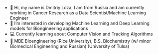 - 👋 Hi, my name is Dmitriy Loza, I am from Russia and am currently working in Cancer Research as a Data Scientist/Machine Learning Engineer
- 👀 I’m interested in developing Machine Learning and Deep Learning models for Biongineering applications
- 💻 Currently learning about Computer Vision and Tracking Algorithms
- 🌱 MBE Bioengineering (Rice University), B.S. Biochemistry (w/ minor Biomedical Engineering and Russian) (University of Tulsa)

<!---
DmitriyALoza/DmitriyALoza is a ✨ special ✨ repository because its `README.md` (this file) appears on your GitHub profile.
You can click the Preview link to take a look at your changes.
--->
